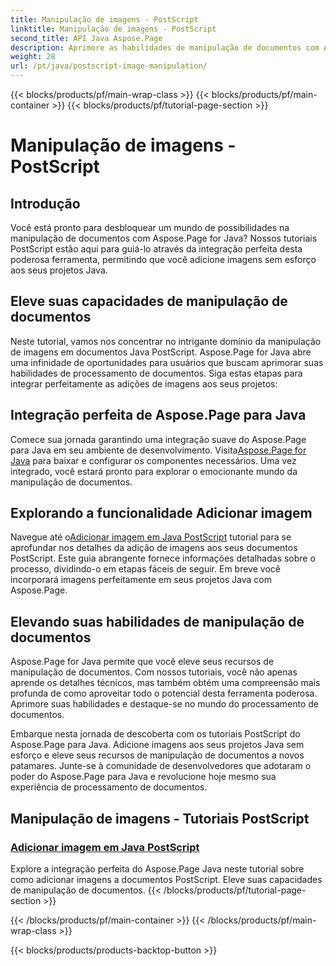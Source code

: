 ```yaml
---
title: Manipulação de imagens - PostScript
linktitle: Manipulação de imagens - PostScript
second_title: API Java Aspose.Page
description: Aprimore as habilidades de manipulação de documentos com Aspose.Page para Java. Mergulhe em nossos tutoriais PostScript, aprenda a adicionar imagens em Java e aprimore seus recursos de documentos.
weight: 28
url: /pt/java/postscript-image-manipulation/
---
```


{{< blocks/products/pf/main-wrap-class >}}
{{< blocks/products/pf/main-container >}}
{{< blocks/products/pf/tutorial-page-section >}}

# Manipulação de imagens - PostScript


## Introdução

Você está pronto para desbloquear um mundo de possibilidades na manipulação de documentos com Aspose.Page for Java? Nossos tutoriais PostScript estão aqui para guiá-lo através da integração perfeita desta poderosa ferramenta, permitindo que você adicione imagens sem esforço aos seus projetos Java.

## Eleve suas capacidades de manipulação de documentos

Neste tutorial, vamos nos concentrar no intrigante domínio da manipulação de imagens em documentos Java PostScript. Aspose.Page for Java abre uma infinidade de oportunidades para usuários que buscam aprimorar suas habilidades de processamento de documentos. Siga estas etapas para integrar perfeitamente as adições de imagens aos seus projetos:

## Integração perfeita de Aspose.Page para Java

 Comece sua jornada garantindo uma integração suave do Aspose.Page para Java em seu ambiente de desenvolvimento. Visita[Aspose.Page for Java](https://products.aspose.com/page/java) para baixar e configurar os componentes necessários. Uma vez integrado, você estará pronto para explorar o emocionante mundo da manipulação de documentos.

## Explorando a funcionalidade Adicionar imagem

 Navegue até o[Adicionar imagem em Java PostScript](./add-image/) tutorial para se aprofundar nos detalhes da adição de imagens aos seus documentos PostScript. Este guia abrangente fornece informações detalhadas sobre o processo, dividindo-o em etapas fáceis de seguir. Em breve você incorporará imagens perfeitamente em seus projetos Java com Aspose.Page.

## Elevando suas habilidades de manipulação de documentos

Aspose.Page for Java permite que você eleve seus recursos de manipulação de documentos. Com nossos tutoriais, você não apenas aprende os detalhes técnicos, mas também obtém uma compreensão mais profunda de como aproveitar todo o potencial desta ferramenta poderosa. Aprimore suas habilidades e destaque-se no mundo do processamento de documentos.

Embarque nesta jornada de descoberta com os tutoriais PostScript do Aspose.Page para Java. Adicione imagens aos seus projetos Java sem esforço e eleve seus recursos de manipulação de documentos a novos patamares. Junte-se à comunidade de desenvolvedores que adotaram o poder do Aspose.Page para Java e revolucione hoje mesmo sua experiência de processamento de documentos.
## Manipulação de imagens - Tutoriais PostScript
### [Adicionar imagem em Java PostScript](./add-image/)
Explore a integração perfeita do Aspose.Page Java neste tutorial sobre como adicionar imagens a documentos PostScript. Eleve suas capacidades de manipulação de documentos.
{{< /blocks/products/pf/tutorial-page-section >}}

{{< /blocks/products/pf/main-container >}}
{{< /blocks/products/pf/main-wrap-class >}}

{{< blocks/products/products-backtop-button >}}
